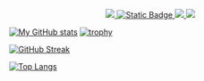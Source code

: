 <p align="center">
  <a href="https://github.com/any7dev">
    <img src="https://skillicons.dev/icons?i=azure" /> <img alt="Static Badge" src="https://img.shields.io/badge/AZ-400-blue"> <img src="https://img.shields.io/badge/VSCode-0078D4?style=for-the-badge&logo=visual%20studio%20code&logoColor=white" /> <img src="https://img.shields.io/badge/GNU%20Bash-4EAA25?style=for-the-badge&logo=GNU%20Bash&logoColor=white" /> 
  </a>
</p>

[![My GitHub stats](https://github-readme-stats.vercel.app/api?username=any7dev&include_all_commits&show_icons=true&theme=flag-india&hide_border=true)](https://github.com/any7dev)
[![trophy](https://github-profile-trophy.vercel.app/?username=any7dev&rank=-?&margin-w=5&no-frame=true)](https://github.com/any7dev)

[![GitHub Streak](http://github-readme-streak-stats.herokuapp.com?user=any7dev&theme=dark&background=000000)](https://git.io/streak-stats)

[![Top Langs](https://github-readme-stats.vercel.app/api/top-langs/?username=any7dev&langs_count=5)](https://github.com/anuraghazra/github-readme-stats)






